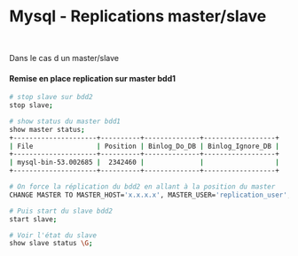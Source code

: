 Mysql - Replications master/slave
==
<br/>

Dans le cas d un master/slave

#### Remise en place replication sur master bdd1

```bash
# stop slave sur bdd2
stop slave;

# show status du master bdd1
show master status;
+---------------------+----------+--------------+------------------+
| File                | Position | Binlog_Do_DB | Binlog_Ignore_DB |
+---------------------+----------+--------------+------------------+
| mysql-bin-53.002685 |  2342460 |              |                  |
+---------------------+----------+--------------+------------------+

# On force la réplication du bdd2 en allant à la position du master
CHANGE MASTER TO MASTER_HOST='x.x.x.x', MASTER_USER='replication_user', MASTER_PASSWORD='motdepasse', MASTER_LOG_FILE='mysql-bin-53.002685', MASTER_LOG_POS=2342460;

# Puis start du slave bdd2
start slave;

# Voir l'état du slave
show slave status \G;

```
